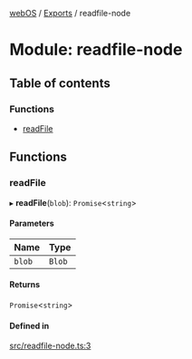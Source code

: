 [webOS](../README.md) / [Exports](../modules.md) / readfile-node

# Module: readfile-node

## Table of contents

### Functions

- [readFile](readfile_node.md#readfile)

## Functions

### readFile

▸ **readFile**(`blob`): `Promise`<`string`\>

#### Parameters

| Name | Type |
| :------ | :------ |
| `blob` | `Blob` |

#### Returns

`Promise`<`string`\>

#### Defined in

[src/readfile-node.ts:3](https://github.com/Dabolus/webos-tv/blob/db77d18/src/readfile-node.ts#L3)
